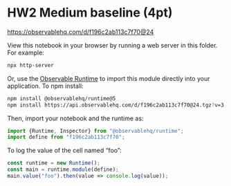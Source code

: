 # HW2 Medium baseline (4pt)

https://observablehq.com/d/f196c2ab113c7f70@24

View this notebook in your browser by running a web server in this folder. For
example:

~~~sh
npx http-server
~~~

Or, use the [Observable Runtime](https://github.com/observablehq/runtime) to
import this module directly into your application. To npm install:

~~~sh
npm install @observablehq/runtime@5
npm install https://api.observablehq.com/d/f196c2ab113c7f70@24.tgz?v=3
~~~

Then, import your notebook and the runtime as:

~~~js
import {Runtime, Inspector} from "@observablehq/runtime";
import define from "f196c2ab113c7f70";
~~~

To log the value of the cell named “foo”:

~~~js
const runtime = new Runtime();
const main = runtime.module(define);
main.value("foo").then(value => console.log(value));
~~~
